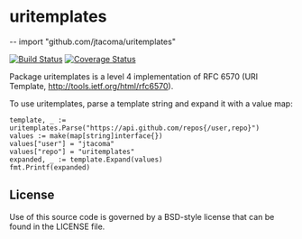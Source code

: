 # uritemplates
--
    import "github.com/jtacoma/uritemplates"

[![Build Status](https://travis-ci.org/jtacoma/uritemplates.png)](https://travis-ci.org/jtacoma/uritemplates) [![Coverage Status](https://coveralls.io/repos/jtacoma/uritemplates/badge.png)](https://coveralls.io/r/jtacoma/uritemplates)

Package uritemplates is a level 4 implementation of RFC 6570 (URI
Template, http://tools.ietf.org/html/rfc6570).

To use uritemplates, parse a template string and expand it with a value
map:

	template, _ := uritemplates.Parse("https://api.github.com/repos{/user,repo}")
	values := make(map[string]interface{})
	values["user"] = "jtacoma"
	values["repo"] = "uritemplates"
	expanded, _ := template.Expand(values)
	fmt.Printf(expanded)

## License

Use of this source code is governed by a BSD-style license that can be found in
the LICENSE file.
